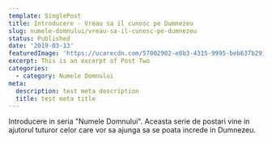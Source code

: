 ```yaml
---
template: SinglePost
title: Introducere - Vreau sa il cunosc pe Dumnezeu
slug: numele-domnului/vreau-sa-il-cunosc-pe-dumnezeu
status: Published
date: '2019-03-13'
featuredImage: 'https://ucarecdn.com/57002902-e8b3-4315-9995-beb637b29128/'
excerpt: This is an excerpt of Post Two
categories:
  - category: Numele Domnului
meta:
  description: test meta description
  title: test meta title
---
```


Introducere in seria "Numele Domnului". Aceasta serie de postari vine in ajutorul tuturor celor care vor sa ajunga sa se poata increde in Dumnezeu.
